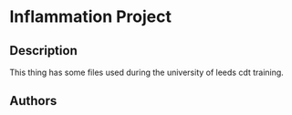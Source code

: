 # Inflammation Project

## Description

This thing has some files used during the university of leeds cdt training.

## Authors
